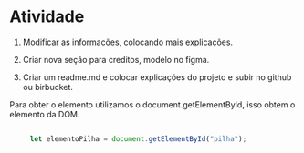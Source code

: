 # Atividade

1. Modificar as informacões, colocando mais explicações.

2. Criar nova seção para creditos, modelo no figma.

3. Criar um readme.md e colocar explicações do projeto e subir no github ou birbucket.


Para obter o elemento utilizamos o document.getElementById, isso obtem o elemento da DOM.
```js

     let elementoPilha = document.getElementById("pilha");
        

```
